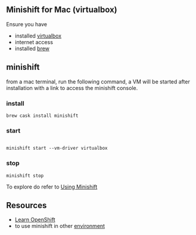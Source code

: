 

## Minishift for Mac (virtualbox)

Ensure you have 

- installed [virtualbox](https://www.virtualbox.org/wiki/Downloads)
- internet access
- installed [brew](https://brew.sh/)


## minishift

from a mac terminal, run the following command, a VM will be started after installation with a link to access the minishift console.


### install
```
brew cask install minishift
```

### start

```

minishift start --vm-driver virtualbox
```

### stop

```
minishift stop
```

To explore do refer to [Using Minishift](https://docs.okd.io/latest/minishift/using/index.html)

## Resources

- [Learn OpenShift](https://learn.openshift.com/)
- to use minishift in other [environment](https://docs.okd.io/latest/minishift/getting-started/setting-up-virtualization-environment.html)